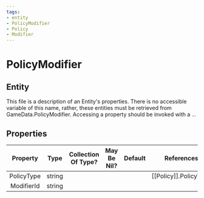 ```yaml
---
tags:
- entity
- PolicyModifier
- Policy
- Modifier
---
```

# PolicyModifier
## Entity
This file is a description of an Entity's properties. There is no accessible variable of this name, rather, these entities must be retrieved from GameData.PolicyModifier. Accessing a property should be invoked with a `.`.
## Properties
|	Property	|	Type	|	Collection Of Type?	|	May Be Nil?	|	Default	|	References	|	Key	|	Notes	|
|	:-:	|	:-:	|	:-:	|	:-:	|	:-:	|	:-:	|	:-:	|	-:	|
|	PolicyType	|	string	|		|		|		|	[[Policy]].PolicyType	|		|	|
|	ModifierId	|	string	|		|		|		|		|		|	|
